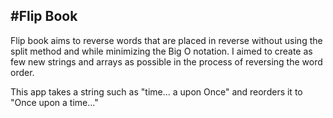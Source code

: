 #Flip Book
-----------
Flip book aims to reverse words that are placed in reverse without using the split method and while minimizing the Big O notation. I aimed to create as few new strings and arrays as possible in the process of reversing the word order.

This app takes a string such as "time... a upon Once" and reorders it to "Once upon a time..."
